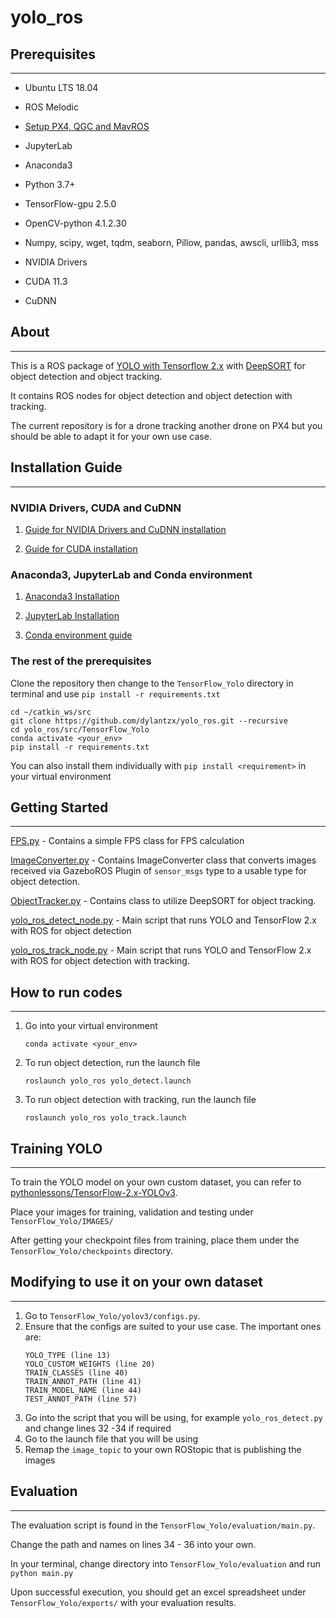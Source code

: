 # yolo_ros

## Prerequisites
---
- Ubuntu LTS 18.04

- ROS Melodic 

- [Setup PX4, QGC and MavROS](https://github.com/dylantzx/PX4)

- JupyterLab

- Anaconda3

- Python 3.7+

- TensorFlow-gpu 2.5.0

- OpenCV-python 4.1.2.30

- Numpy, scipy, wget, tqdm, seaborn, Pillow, pandas, awscli, urllib3, mss

- NVIDIA Drivers 

- CUDA 11.3

- CuDNN 

## About
---

This is a ROS package of [YOLO with Tensorflow 2.x](https://github.com/pythonlessons/TensorFlow-2.x-YOLOv3) with [DeepSORT](https://github.com/nwojke/deep_sort) for object detection and object tracking.

It contains ROS nodes for object detection and object detection with tracking.

The current repository is for a drone tracking another drone on PX4 but you should be able to adapt it for your own use case.

## Installation Guide
---

### NVIDIA Drivers, CUDA and CuDNN 

1. [Guide for NVIDIA Drivers and CuDNN installation](https://docs.nvidia.com/deeplearning/cudnn/install-guide/index.html#installlinux)

2. [Guide for CUDA installation](https://docs.nvidia.com/cuda/cuda-installation-guide-linux/index.html)

### Anaconda3, JupyterLab and Conda environment

1. [Anaconda3 Installation](https://www.anaconda.com/products/individual) 

2. [JupyterLab Installation](https://jupyter.org/)

3. [Conda environment guide](https://conda.io/projects/conda/en/latest/user-guide/tasks/manage-environments.html)

### The rest of the prerequisites ###
Clone the repository then change to the `TensorFlow_Yolo` directory in terminal and use `pip install -r requirements.txt` 
```
cd ~/catkin_ws/src
git clone https://github.com/dylantzx/yolo_ros.git --recursive
cd yolo_ros/src/TensorFlow_Yolo
conda activate <your_env>
pip install -r requirements.txt
```

You can also install them individually with `pip install <requirement>` in your virtual environment 

## Getting Started
---

[FPS.py](https://github.com/dylantzx/mask_rcnn_ros/blob/main/src/FPS.py) - Contains a simple FPS class for FPS calculation 

[ImageConverter.py](https://github.com/dylantzx/mask_rcnn_ros/blob/main/src/ImageConverter.py) - Contains ImageConverter class that converts images received via GazeboROS Plugin of `sensor_msgs` type to a usable type for object detection. 

[ObjectTracker.py](https://github.com/dylantzx/mask_rcnn_ros/blob/main/src/ObjectTracker.py) - Contains class to utilize DeepSORT for object tracking.

[yolo_ros_detect_node.py](https://github.com/dylantzx/yolo_ros/blob/main/src/yolo_ros_detect_node.py) - Main script that runs YOLO and TensorFlow 2.x with ROS for object detection

[yolo_ros_track_node.py](https://github.com/dylantzx/yolo_ros/blob/main/src/yolo_ros_track_node.py) - Main script that runs YOLO and TensorFlow 2.x with ROS for object detection with tracking.

## How to run codes
---
1. Go into your virtual environment

    ```conda activate <your_env>```

2. To run object detection, run the launch file
    
    ```roslaunch yolo_ros yolo_detect.launch```

3. To run object detection with tracking, run the launch file
    
    ```roslaunch yolo_ros yolo_track.launch```

## Training YOLO 
---

To train the YOLO model on your own custom dataset, you can refer to [pythonlessons/TensorFlow-2.x-YOLOv3](https://github.com/pythonlessons/TensorFlow-2.x-YOLOv3).

Place your images for training, validation and testing under `TensorFlow_Yolo/IMAGES/`

After getting your checkpoint files from training, place them under the `TensorFlow_Yolo/checkpoints` directory.

## Modifying to use it on your own dataset
---

1. Go to `TensorFlow_Yolo/yolov3/configs.py`.
2. Ensure that the configs are suited to your use case. The important ones are:
    ```
    YOLO_TYPE (line 13)
    YOLO_CUSTOM_WEIGHTS (line 20)
    TRAIN_CLASSES (line 40)
    TRAIN_ANNOT_PATH (line 41)
    TRAIN_MODEL_NAME (line 44)
    TEST_ANNOT_PATH (line 57)
    ```
3. Go into the script that you will be using, for example `yolo_ros_detect.py` and change lines 32 -34 if required
4. Go to the launch file that you will be using
5. Remap the `image_topic` to your own ROStopic that is publishing the images

## Evaluation
---
The evaluation script is found in the `TensorFlow_Yolo/evaluation/main.py`.

Change the path and names on lines 34 - 36 into your own.

In your terminal, change directory into `TensorFlow_Yolo/evaluation` and run `python main.py`

Upon successful execution, you should get an excel spreadsheet under `TensorFlow_Yolo/exports/` with your evaluation results.

